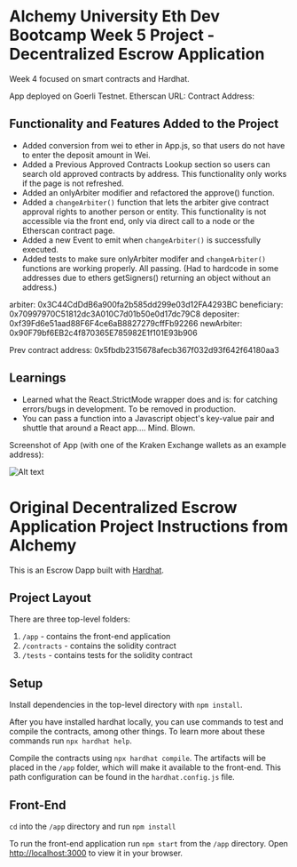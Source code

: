 # Alchemy University Eth Dev Bootcamp Week 5 Project - Decentralized Escrow Application

Week 4 focused on smart contracts and Hardhat.

App deployed on Goerli Testnet. Etherscan URL:
Contract Address:

## Functionality and Features Added to the Project

-   Added conversion from wei to ether in App.js, so that users do not have to enter the deposit amount in Wei.
-   Added a Previous Approved Contracts Lookup section so users can search old approved contracts by address. This functionality only works if the page is not refreshed.
-   Added an onlyArbiter modifier and refactored the approve() function.
-   Added a `changeArbiter()` function that lets the arbiter give contract approval rights to another person or entity. This functionality is not accessible via the front end, only via direct call to a node or the Etherscan contract page.
-   Added a new Event to emit when `changeArbiter()` is successfully executed.
-   Added tests to make sure onlyArbiter modifer and `changeArbiter()` functions are working properly. All passing. (Had to hardcode in some addresses due to ethers getSigners() returning an object without an address.)

arbiter: 0x3C44CdDdB6a900fa2b585dd299e03d12FA4293BC
beneficiary: 0x70997970C51812dc3A010C7d01b50e0d17dc79C8
depositer: 0xf39Fd6e51aad88F6F4ce6aB8827279cffFb92266
newArbiter: 0x90F79bf6EB2c4f870365E785982E1f101E93b906

Prev contract address: 0x5fbdb2315678afecb367f032d93f642f64180aa3

## Learnings

-   Learned what the React.StrictMode wrapper does and is: for catching errors/bugs in development. To be removed in production.
-   You can pass a function into a Javascript object's key-value pair and shuttle that around a React app.... Mind. Blown.

Screenshot of App (with one of the Kraken Exchange wallets as an example address):

![Alt text](src/ExplorerScreenshot.png)

# Original Decentralized Escrow Application Project Instructions from Alchemy

This is an Escrow Dapp built with [Hardhat](https://hardhat.org/).

## Project Layout

There are three top-level folders:

1. `/app` - contains the front-end application
2. `/contracts` - contains the solidity contract
3. `/tests` - contains tests for the solidity contract

## Setup

Install dependencies in the top-level directory with `npm install`.

After you have installed hardhat locally, you can use commands to test and compile the contracts, among other things. To learn more about these commands run `npx hardhat help`.

Compile the contracts using `npx hardhat compile`. The artifacts will be placed in the `/app` folder, which will make it available to the front-end. This path configuration can be found in the `hardhat.config.js` file.

## Front-End

`cd` into the `/app` directory and run `npm install`

To run the front-end application run `npm start` from the `/app` directory. Open [http://localhost:3000](http://localhost:3000) to view it in your browser.
